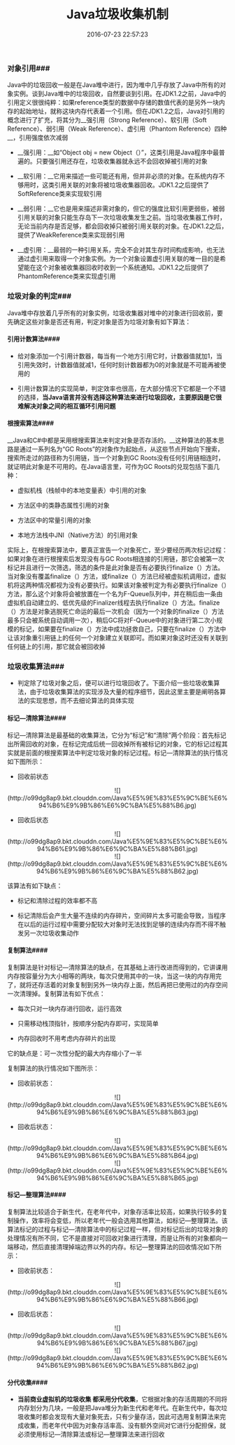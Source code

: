 ﻿---
title: Java垃圾收集机制
date: 2016-07-23 22:57:23
tags: JVM
categories: JVM
---

### 对象引用###

 Java中的垃圾回收一般是在Java堆中进行，因为堆中几乎存放了Java中所有的对象实例。谈到Java堆中的垃圾回收，自然要谈到引用。在JDK1.2之前，Java中的引用定义很很纯粹：如果reference类型的数据中存储的数值代表的是另外一块内存的起始地址，就称这块内存代表着一个引用。但在JDK1.2之后，Java对引用的概念进行了扩充，将其分为__强引用（Strong Reference）、软引用（Soft Reference）、弱引用（Weak Reference）、虚引用（Phantom Reference）四种__，引用强度依次减弱
 
- __强引用：__如“Object obj = new Object（）”，这类引用是Java程序中最普遍的。只要强引用还存在，垃圾收集器就永远不会回收掉被引用的对象

- __软引用：__它用来描述一些可能还有用，但并非必须的对象。在系统内存不够用时，这类引用关联的对象将被垃圾收集器回收。JDK1.2之后提供了SoftReference类来实现软引用

- __弱引用：__它也是用来描述非需对象的，但它的强度比软引用更弱些，被弱引用关联的对象只能生存岛下一次垃圾收集发生之前。当垃圾收集器工作时，无论当前内存是否足够，都会回收掉只被弱引用关联的对象。在JDK1.2之后，提供了WeakReference类来实现弱引用

- __虚引用：__最弱的一种引用关系，完全不会对其生存时间构成影响，也无法通过虚引用来取得一个对象实例。为一个对象设置虚引用关联的唯一目的是希望能在这个对象被收集器回收时收到一个系统通知。JDK1.2之后提供了PhantomReference类来实现虚引用

<!-- more -->

### 垃圾对象的判定###

Java堆中存放着几乎所有的对象实例，垃圾收集器对堆中的对象进行回收前，要先确定这些对象是否还有用，判定对象是否为垃圾对象有如下算法：

#### 引用计数算法####

- 给对象添加一个引用计数器，每当有一个地方引用它时，计数器值就加1，当引用失效时，计数器值就减1，任何时刻计数器都为0的对象就是不可能再被使用的

- 引用计数算法的实现简单，判定效率也很高，在大部分情况下它都是一个不错的选择，__当Java语言并没有选择这种算法来进行垃圾回收，主要原因是它很难解决对象之间的相互循环引用问题__

#### 根搜索算法####

__Java和C#中都是采用根搜索算法来判定对象是否存活的。__这种算法的基本思路是通过一系列名为“GC Roots”的对象作为起始点，从这些节点开始向下搜索，搜索所走过的路径称为引用链，当一个对象到GC Roots没有任何引用链相连时，就证明此对象是不可用的。在Java语言里，可作为GC Roots的兑现包括下面几种：

- 虚拟机栈（栈帧中的本地变量表）中引用的对象

- 方法区中的类静态属性引用的对象

- 方法区中的常量引用的对象

- 本地方法栈中JNI（Native方法）的引用对象


实际上，在根搜索算法中，要真正宣告一个对象死亡，至少要经历两次标记过程：如果对象在进行根搜索后发现没有与GC Roots相连接的引用链，那它会被第一次标记并且进行一次筛选，筛选的条件是此对象是否有必要执行finalize（）方法。当对象没有覆盖finalize（）方法，或finalize（）方法已经被虚拟机调用过，虚拟机将这两种情况都视为没有必要执行。如果该对象被判定为有必要执行finalize（）方法，那么这个对象将会被放置在一个名为F-Queue队列中，并在稍后由一条由虚拟机自动建立的、低优先级的Finalizer线程去执行finalize（）方法。finalize（）方法是对象逃脱死亡命运的最后一次机会（因为一个对象的finalize（）方法最多只会被系统自动调用一次），稍后GC将对F-Queue中的对象进行第二次小规模的标记，如果要在finalize（）方法中成功拯救自己，只要在finalize（）方法中让该对象重引用链上的任何一个对象建立关联即可。而如果对象这时还没有关联到任何链上的引用，那它就会被回收掉

### 垃圾收集算法###

- 判定除了垃圾对象之后，便可以进行垃圾回收了。下面介绍一些垃圾收集算法，由于垃圾收集算法的实现涉及大量的程序细节，因此这里主要是阐明各算法的实现思想，而不去细论算法的具体实现

#### 标记—清除算法####

标记—清除算法是最基础的收集算法，它分为“标记”和“清除”两个阶段：首先标记出所需回收的对象，在标记完成后统一回收掉所有被标记的对象，它的标记过程其实就是前面的根搜索算法中判定垃圾对象的标记过程。标记—清除算法的执行情况如下图所示：

- 回收前状态
<center>![](http://o99dg8ap9.bkt.clouddn.com/Java%E5%9E%83%E5%9C%BE%E6%94%B6%E9%9B%86%E6%9C%BA%E5%88%B6.jpg)</center>

- 回收后状态
<center>![](http://o99dg8ap9.bkt.clouddn.com/Java%E5%9E%83%E5%9C%BE%E6%94%B6%E9%9B%86%E6%9C%BA%E5%88%B61.jpg)</center>

<center>![](http://o99dg8ap9.bkt.clouddn.com/Java%E5%9E%83%E5%9C%BE%E6%94%B6%E9%9B%86%E6%9C%BA%E5%88%B62.jpg)</center>


该算法有如下缺点：

- 标记和清除过程的效率都不高

- 标记清除后会产生大量不连续的内存碎片，空间碎片太多可能会导致，当程序在以后的运行过程中需要分配较大对象时无法找到足够的连续内存而不得不触发另一次垃圾收集动作

#### 复制算法####

复制算法是针对标记—清除算法的缺点，在其基础上进行改进而得到的，它讲课用内存按容量分为大小相等的两块，每次只使用其中的一块，当这一块的内存用完了，就将还存活着的对象复制到另外一块内存上面，然后再把已使用过的内存空间一次清理掉。复制算法有如下优点：

- 每次只对一块内存进行回收，运行高效

- 只需移动栈顶指针，按顺序分配内存即可，实现简单

- 内存回收时不用考虑内存碎片的出现

它的缺点是：可一次性分配的最大内存缩小了一半

复制算法的执行情况如下图所示：

-  回收前状态：


<center>![](http://o99dg8ap9.bkt.clouddn.com/Java%E5%9E%83%E5%9C%BE%E6%94%B6%E9%9B%86%E6%9C%BA%E5%88%B63.jpg)</center>

- 回收后状态：

<center>![](http://o99dg8ap9.bkt.clouddn.com/Java%E5%9E%83%E5%9C%BE%E6%94%B6%E9%9B%86%E6%9C%BA%E5%88%B64.jpg)</center>

<center>![](http://o99dg8ap9.bkt.clouddn.com/Java%E5%9E%83%E5%9C%BE%E6%94%B6%E9%9B%86%E6%9C%BA%E5%88%B65.jpg)</center>

#### 标记—整理算法####

复制算法比较适合于新生代，在老年代中，对象存活率比较高，如果执行较多的复制操作，效率将会变低，所以老年代一般会选用其他算法，如标记—整理算法。该算法标记的过程与标记—清除算法中的标记过程一样，但对标记后出的垃圾对象的处理情况有所不同，它不是直接对可回收对象进行清理，而是让所有的对象都向一端移动，然后直接清理掉端边界以外的内存。标记—整理算法的回收情况如下所示：

-   回收前状态：

<center>![](http://o99dg8ap9.bkt.clouddn.com/Java%E5%9E%83%E5%9C%BE%E6%94%B6%E9%9B%86%E6%9C%BA%E5%88%B66.jpg)</center>

- 回收后状态：

<center>![](http://o99dg8ap9.bkt.clouddn.com/Java%E5%9E%83%E5%9C%BE%E6%94%B6%E9%9B%86%E6%9C%BA%E5%88%B67.jpg)</center>

<center>![](http://o99dg8ap9.bkt.clouddn.com/Java%E5%9E%83%E5%9C%BE%E6%94%B6%E9%9B%86%E6%9C%BA%E5%88%B62.jpg)</center>

####  分代收集####

- __当前商业虚拟机的垃圾收集 都采用分代收集__，它根据对象的存活周期的不同将内存划分为几块，一般是把Java堆分为新生代和老年代。在新生代中，每次垃圾收集时都会发现有大量对象死去，只有少量存活，因此可选用复制算法来完成收集，而老年代中因为对象存活率高、没有额外空间对它进行分配担保，就必须使用标记—清除算法或标记—整理算法来进行回收